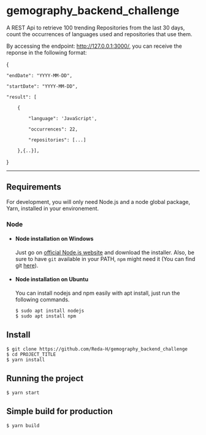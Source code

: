 # gemography_backend_challenge

A REST Api to retrieve 100 trending Repositories from the last 30 days, count the occurrences of languages used and repositories that use them.

By accessing the endpoint: http://127.0.0.1:3000/, you can receive the reponse in the following format:

{

    "endDate": "YYYY-MM-DD",
    
    "startDate": "YYYY-MM-DD",
    
    "result": [
    
        {
        
            "language": 'JavaScript',
            
            "occurrences": 22,
            
            "repositories": [...]
            
        },{..}],
        
}


---
## Requirements

For development, you will only need Node.js and a node global package, Yarn, installed in your environement.

### Node
- #### Node installation on Windows

  Just go on [official Node.js website](https://nodejs.org/) and download the installer.
Also, be sure to have `git` available in your PATH, `npm` might need it (You can find git [here](https://git-scm.com/)).

- #### Node installation on Ubuntu

  You can install nodejs and npm easily with apt install, just run the following commands.

      $ sudo apt install nodejs
      $ sudo apt install npm

## Install

    $ git clone https://github.com/Reda-H/gemography_backend_challenge
    $ cd PROJECT_TITLE
    $ yarn install

## Running the project

    $ yarn start

## Simple build for production

    $ yarn build
